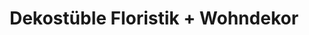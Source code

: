 ---
title: "Dekostüble Floristik + Wohndekor"
url: /leutkirch-im-allgaeu/dekostueble-floristik-wohndekor/
shop: Blumen
---